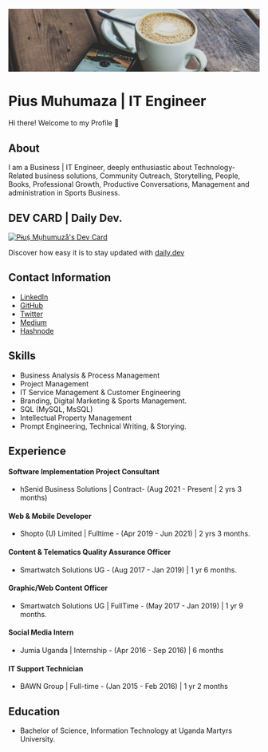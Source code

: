 ![piusnmuhumuza!](.github/piusnmuhumuza-cover.jpg)
# Pius Muhumaza | IT Engineer
Hi there! Welcome to my Profile 👋

## About
I am a Business | IT Engineer, deeply enthusiastic about Technology-Related business solutions, Community Outreach, Storytelling, People, Books, Professional Growth, Productive Conversations, Management and administration in Sports Business.

## DEV CARD | Daily Dev.
[<a href="https://app.daily.dev/piusnmuhumuza"><img src="https://api.daily.dev/devcards/d31a554adbe747a4b310dbd7f6c6e19d.png?r=nze" width="400" alt="Pɨuṩ Mṳhumuzå's Dev Card"/></a>](https://api.daily.dev/devcards/d31a554adbe747a4b310dbd7f6c6e19d.png?r=qmz)



Discover how easy it is to stay updated with [daily.dev](https://dly.to/wiAJywWTYWj)

## Contact Information

* [LinkedIn](https://www.linkedin.com/in/piusnmuhumuza/)
* [GitHub](https://github.com/piusnmuhumuza)
* [Twitter](https://twitter.com/piusnmuhumuza)
* [Medium](https://piusnmuhumuza.medium.com/)
* [Hashnode](https://piusnmuhumuza.hashnode.dev/)

## Skills

* Business Analysis & Process Management
* Project Management
* IT Service Management & Customer Engineering
* Branding, Digital Marketing & Sports Management.
* SQL (MySQL, MsSQL) 
* Intellectual Property Management
* Prompt Engineering, Technical Writing, & Storying.


## Experience

#### Software Implementation Project Consultant

* hSenid Business Solutions | Contract- (Aug 2021 - Present | 2 yrs 3 months)

#### Web & Mobile Developer

* Shopto (U) Limited | Fulltime - (Apr 2019 - Jun 2021) | 2 yrs 3 months.

#### Content & Telematics Quality Assurance Officer

* Smartwatch Solutions UG - (Aug 2017 - Jan 2019) | 1 yr 6 months.

#### Graphic/Web Content Officer

* Smartwatch Solutions UG | FullTime - (May 2017 - Jan 2019) | 1 yr 9 months.

#### Social Media Intern

* Jumia Uganda | Internship - (Apr 2016 - Sep 2016) | 6 months

#### IT Support Technician

* BAWN Group | Full-time - (Jan 2015 - Feb 2016) | 1 yr 2 months

## Education

* Bachelor of Science, Information Technology at Uganda Martyrs University.


<!--
**piusmwilson/piusmwilson** is a ✨ _special_ ✨ repository because its `README.md` (this file) appears on your GitHub profile.

Here are some ideas to get you started:

- 🔭 I’m currently working on ...
- 🌱 I’m currently learning ...
- 👯 I’m looking to collaborate on ...
- 🤔 I’m looking for help with ...
- 💬 Ask me about ...
- 📫 How to reach me: ...
- ⚡ Fun fact: ...

-->
